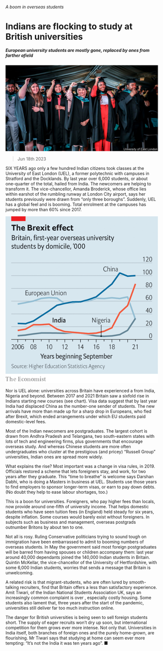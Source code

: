###### A boom in overseas students

# Indians are flocking to study at British universities 

##### European university students are mostly gone, replaced by ones from farther afield 

![image](images/20230617_BRP506.jpg) 

> Jun 18th 2023 

SIX YEARS ago only a few hundred Indian citizens took classes at the University of East London (UEL), a former polytechnic with campuses in Stratford and the Docklands. By last year over 6,000 students, or about one-quarter of the total, hailed from India. The newcomers are helping to transform it. The vice-chancellor, Amanda Broderick, whose office lies within earshot of the rumbling runway at London City airport, says her students previously were drawn from “only three boroughs”. Suddenly, UEL has a global feel and is booming. Total enrolment at the campuses has jumped by more than 60% since 2017.

![image](images/20230624_BRC550.png) 


Nor is UEL alone: universities across Britain have experienced a  from India, Nigeria and beyond. Between 2017 and 2021 Britain saw a sixfold rise in Indians starting new courses (see chart). Visa data suggest that by last year India had displaced China as the number-one sender of students. The new arrivals have more than made up for a sharp drop in Europeans, who fled after Brexit, which ended arrangements under which EU students paid domestic-level fees.

Most of the Indian newcomers are postgraduates. The largest cohort is drawn from Andhra Pradesh and Telangana, two south-eastern states with lots of tech and engineering firms, plus governments that encourage overseas study. And whereas Chinese students are more often undergraduates who cluster at the prestigious (and pricey) “Russell Group” universities, Indian ones are spread more widely. 

What explains the rise? Most important was a change in visa rules, in 2019. Officials restored a scheme that lets foreigners stay, and work, for two years after they graduate. This “time to breathe” is welcome says Darshan Dabhi, who is doing a Masters in business at UEL. Students use those years to find employers to sponsor longer-term visas, or earn to pay down debts. (No doubt they help to ease labour shortages, too.)

This is a boon for universities. Foreigners, who pay higher fees than locals, now provide around one-fifth of university income. That helps domestic students who have seen tuition fees (in England) held steady for six years, despite inflation. Some courses would barely exist without foreigners. In subjects such as business and management, overseas postgrads outnumber Britons by about ten to one. 

Not all is rosy. Ruling Conservative politicians trying to sound tough on immigration have been embarrassed to admit to booming numbers of overseas students. In May the government said most foreign postgraduates will be barred from having spouses or children accompany them: last year around 40,000 dependants joined the 140,000 Indian students in Britain. Quintin McKellar, the vice-chancellor of the University of Hertfordshire, with some 6,000 Indian students, worries that sends a message that Britain is unwelcoming.

A related risk is that migrant-students, who are often lured by smooth-talking recruiters, find that Britain offers a less than satisfactory experience. Amit Tiwari, of the Indian National Students Association UK, says an increasingly common complaint is over , especially costly housing. Some students also lament that, three years after the start of the pandemic, universities still deliver far too much instruction online. 

The danger for British universities is being seen to sell foreign students short. The supply of eager recruits won’t dry up soon, but international competition for them grows ever more intense. Not only that. Universities in India itself, both branches of foreign ones and the purely home-grown, are flourishing. Mr Tiwari says that studying at home can seem ever more tempting: “It’s not the India it was ten years ago”. ■


